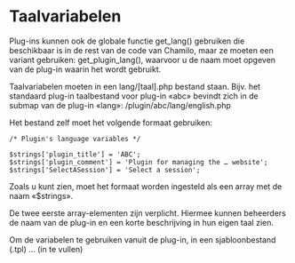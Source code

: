 # Taalvariabelen

Plug-ins kunnen ook de globale functie get\_lang\(\) gebruiken die beschikbaar is in de rest van de code van Chamilo, maar ze moeten een variant gebruiken: get\_plugin\_lang\(\), waarvoor u de naam moet opgeven van de plug-in waarin het wordt gebruikt.

Taalvariabelen moeten in een lang/\[taal\].php bestand staan. Bijv. het standaard plug-in taalbestand voor plug-in «abc» bevindt zich in de submap van de plug-in «lang»: /plugin/abc/lang/english.php

Het bestand zelf moet het volgende formaat gebruiken:

```text
/* Plugin's language variables */

$strings['plugin_title'] = 'ABC';
$strings['plugin_comment'] = 'Plugin for managing the … website';
$strings['SelectASession'] = 'Select a session';
```

Zoals u kunt zien, moet het formaat worden ingesteld als een array met de naam «$strings».

De twee eerste array-elementen zijn verplicht. Hiermee kunnen beheerders de naam van de plug-in en een korte beschrijving in hun eigen taal zien.

Om de variabelen te gebruiken vanuit de plug-in, in een sjabloonbestand \(.tpl\) ... \(in te vullen\)
